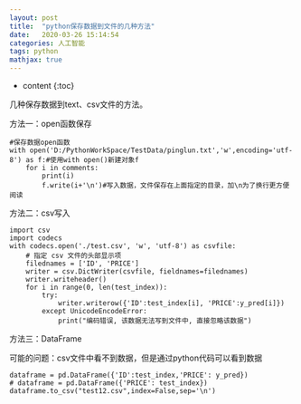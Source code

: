 ```yaml
---
layout: post
title:  "python保存数据到文件的几种方法"
date:   2020-03-26 15:14:54
categories: 人工智能
tags: python
mathjax: true
---
```


* content
{:toc}

几种保存数据到text、csv文件的方法。





方法一：open函数保存
    
    #保存数据open函数
    with open('D:/PythonWorkSpace/TestData/pinglun.txt','w',encoding='utf-8') as f:#使用with open()新建对象f
        for i in comments:
            print(i)
            f.write(i+'\n')#写入数据，文件保存在上面指定的目录，加\n为了换行更方便阅读  
            

方法二：csv写入

    import csv
    import codecs
    with codecs.open('./test.csv', 'w', 'utf-8') as csvfile:
        # 指定 csv 文件的头部显示项
        filednames = ['ID', 'PRICE']
        writer = csv.DictWriter(csvfile, fieldnames=filednames)
        writer.writeheader()
        for i in range(0, len(test_index)):
            try:
                writer.writerow({'ID':test_index[i], 'PRICE':y_pred[i]})
            except UnicodeEncodeError:
                print("编码错误, 该数据无法写到文件中, 直接忽略该数据")

方法三：DataFrame

可能的问题：csv文件中看不到数据，但是通过python代码可以看到数据

    dataframe = pd.DataFrame({'ID':test_index,'PRICE': y_pred})
    # dataframe = pd.DataFrame({'PRICE': test_index})
    dataframe.to_csv("test12.csv",index=False,sep='\n')